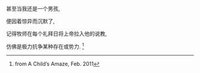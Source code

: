 甚至当我还是一个男孩,

便因着惊异而沉默了,

记得牧师在每个礼拜日将上帝拉入他的说教,

仿佛是极力抗争某种存在或势力. [^1]

[^1]: from A Child’s Amaze, Feb. 2011

